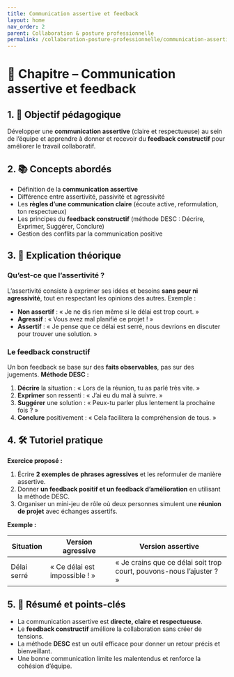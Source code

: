 ```yaml
---
title: Communication assertive et feedback
layout: home
nav_order: 2
parent: Collaboration & posture professionnelle
permalink: /collaboration-posture-professionnelle/communication-assertive-feedback/
---
```


# 📘 Chapitre – Communication assertive et feedback

## 1. 🎯 Objectif pédagogique

Développer une **communication assertive** (claire et respectueuse) au sein de l’équipe et apprendre à donner et recevoir du **feedback constructif** pour améliorer le travail collaboratif.

## 2. 📚 Concepts abordés

* Définition de la **communication assertive**
* Différence entre assertivité, passivité et agressivité
* Les **règles d’une communication claire** (écoute active, reformulation, ton respectueux)
* Les principes du **feedback constructif** (méthode DESC : Décrire, Exprimer, Suggérer, Conclure)
* Gestion des conflits par la communication positive

## 3. 🧠 Explication théorique

### Qu’est-ce que l’assertivité ?

L’assertivité consiste à exprimer ses idées et besoins **sans peur ni agressivité**, tout en respectant les opinions des autres.
Exemple :

* **Non assertif** : « Je ne dis rien même si le délai est trop court. »
* **Agressif** : « Vous avez mal planifié ce projet ! »
* **Assertif** : « Je pense que ce délai est serré, nous devrions en discuter pour trouver une solution. »

### Le feedback constructif

Un bon feedback se base sur des **faits observables**, pas sur des jugements.
**Méthode DESC :**

1. **Décrire** la situation : « Lors de la réunion, tu as parlé très vite. »
2. **Exprimer** son ressenti : « J’ai eu du mal à suivre. »
3. **Suggérer** une solution : « Peux-tu parler plus lentement la prochaine fois ? »
4. **Conclure** positivement : « Cela facilitera la compréhension de tous. »

## 4. 🛠 Tutoriel pratique

**Exercice proposé :**

1. Écrire **2 exemples de phrases agressives** et les reformuler de manière assertive.
2. Donner **un feedback positif et un feedback d’amélioration** en utilisant la méthode DESC.
3. Organiser un mini-jeu de rôle où deux personnes simulent une **réunion de projet** avec échanges assertifs.

**Exemple :**

| Situation   | Version agressive             | Version assertive                                                    |
| ----------- | ----------------------------- | -------------------------------------------------------------------- |
| Délai serré | « Ce délai est impossible ! » | « Je crains que ce délai soit trop court, pouvons-nous l’ajuster ? » |

## 5. 🧾 Résumé et points-clés

* La communication assertive est **directe, claire et respectueuse**.
* Le **feedback constructif** améliore la collaboration sans créer de tensions.
* La méthode **DESC** est un outil efficace pour donner un retour précis et bienveillant.
* Une bonne communication limite les malentendus et renforce la cohésion d’équipe.
